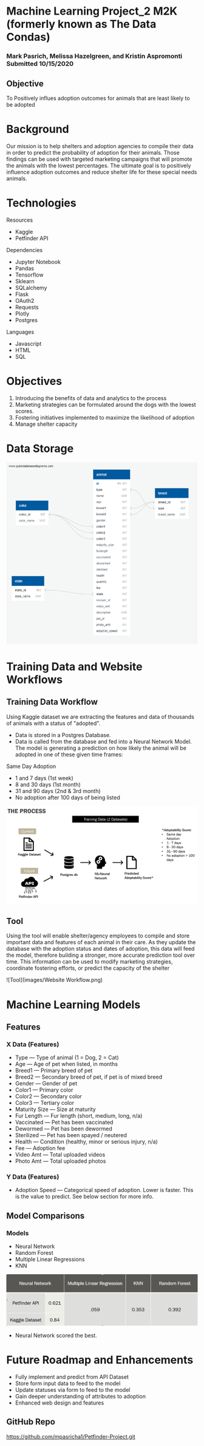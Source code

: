 # Machine Learning Project_2 M2K (formerly known as The Data Condas)
### Mark Pasrich, Melissa Hazelgreen, and Kristin Aspromonti Submitted 10/15/2020

## Objective
To Positively influes adoption outcomes for animals that are least likely to be adopted

# Background
Our mission is to help shelters and adoption agencies to compile their data in order to predict the probability of adoption for their animals. Those findings can be used with targeted marketing campaigns that will promote the animals with the lowest percentages. The ultimate goal is to positively influence adoption outcomes and reduce shelter life for these special needs animals.

 # Technologies

Resources
* Kaggle 
* Petfinder API

Dependencies
* Jupyter Notebook
* Pandas
* Tensorflow
* Sklearn
* SQLalchemy
* Flask
* OAuth2
* Requests
* Plotly
* Postgres

Languages
  * Javascript
  * HTML
  * SQL

# Objectives

1. Introducing the benefits of data and analytics to the process
2. Marketing strategies can be formulated around the dogs with the lowest scores.
3. Fostering initiatives implemented to maximize the likelihood of adoption
4. Manage shelter capacity

# Data Storage

![ERD](images/ERD.png)

# Training Data and Website Workflows

## Training Data Workflow
Using Kaggle dataset we are extracting the features and data of thousands of animals with a status of "adopted".
* Data is stored in a Postgres Database.
* Data is called from the database and fed into a Neural Network Model. The model is generating a prediction on how likely the animal will be adopted in one of these given time frames:

Same Day Adoption
* 1 and 7 days (1st week)
* 8 and 30 days (1st month)
* 31 and 90 days (2nd & 3rd month)
* No adoption after 100 days of being listed

![Training](images/Training.png)

## Tool
Using the tool will enable shelter/agency employees to compile and store important data and features of each animal in their care. As they update the database with the adoption status and dates of adoption, this data will feed the model, therefore building a stronger, more accurate prediction tool over time. This information can be used to modify marketing strategies, coordinate fostering efforts, or predict the capacity of the shelter

![Tool](images/Website Workflow.png)


# Machine Learning Models

## Features
### X Data (Features)
- Type — Type of animal (1 = Dog, 2 = Cat)
- Age — Age of pet when listed, in months
- Breed1 — Primary breed of pet
- Breed2 — Secondary breed of pet, if pet is of mixed breed 
- Gender — Gender of pet 
- Color1 — Primary color
- Color2 — Secondary color
- Color3 — Tertiary color
- Maturity Size — Size at maturity
- Fur Length — Fur length (short, medium, long, n/a)
- Vaccinated — Pet has been vaccinated 
- Dewormed — Pet has been dewormed 
- Sterilized — Pet has been spayed / neutered 
- Health — Condition (healthy, minor or serious injury, n/a)
- Fee — Adoption fee 
- Video Amt — Total uploaded videos
- Photo Amt — Total uploaded photos

### Y Data (Features)
- Adoption Speed — Categorical speed of adoption. Lower is faster. This is the value to predict. See below section for more info.

## Model Comparisons
### Models
* Neural Network
* Random Forest
* Multiple Linear Regressions
* KNN

![Models](images/ML.png)

* Neural Network scored the best.

# Future Roadmap and Enhancements

* Fully implement and predict from API Dataset
* Store form input data to feed to the model
* Update statuses via form to feed to the model
* Gain deeper understanding of attributes to adoption
* Enhanced web design and features

## GitHub Repo
https://github.com/mpasricha1/Petfinder-Project.git

